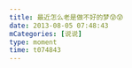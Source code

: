 ```yaml
---
title: 最近怎么老是做不好的梦😰😰
date: 2013-08-05 07:48:43
mCategories: [说说]
type: moment
time: t074843
---
```


